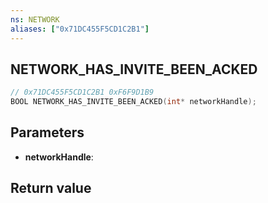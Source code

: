 ```yaml
---
ns: NETWORK
aliases: ["0x71DC455F5CD1C2B1"]
---
```

## NETWORK_HAS_INVITE_BEEN_ACKED

```c
// 0x71DC455F5CD1C2B1 0xF6F9D1B9
BOOL NETWORK_HAS_INVITE_BEEN_ACKED(int* networkHandle);
```

## Parameters
* **networkHandle**: 

## Return value
